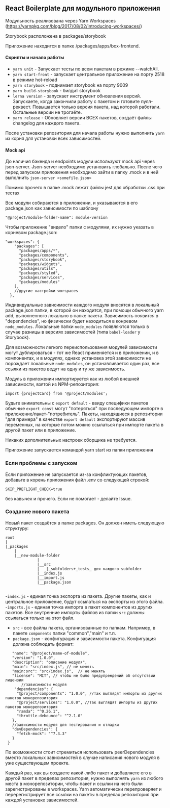 ## React Boilerplate для модульного приложения

Модульность реализована через Yarn Workspaces (https://yarnpkg.com/blog/2017/08/02/introducing-workspaces/)

Storybook расположена в packages/storybook

Приложение находится в папке /packages/apps/box-frontend. 

#### Скрипты и начало работы
- `yarn unit` - Запускает тесты по всем пакетам в режиме --watchAll.
- `yarn start-front` - запускает центральное приложение на порту 2518 в режиме hot-reload
- `yarn storybook` - поднимает storybook на порту 9009
- `yarn build-storybook` - билдит storybook 
- `lerna version` - запускает инструмент обновления версий. Запускаете, когда закончили работу с пакетом и готовите пулл-реквест. Повышается только версия пакета, над которой работали. Остальные версии не трогаёте. 
- `yarn release` - Обновляет версии ВСЕХ пакетов, создаёт файлы changelog для каждого пакета.


После установки репозитория для начала работы нужно выполнить `yarn` из корня для установки всех зависимостей. 

#### Mock api
До наличия бэкенда и endpoints модули используют mock api через json-server. Json-server необходимо установить глобально. После чего перед запуском приложения необходимо зайти в папку .mock и в ней выполнить `json-server <somefile.json>`

Помимо прочего в папке .mock лежат файлы jest для обработки .css при тестах

Все модули собираются в приложении, и указываются в его package.json как зависимости по шаблону
 
    
    "@project/module-folder-name": module-version
    
    
Чтобы приложение "видело" папки с модулями, их нужно указать в корневом package.json:
```
"workspaces": {    
    "packages": [
      "packages/apps/*",
      "packages/components",
      "packages/storybook",
      "packages/widgets",
      "packages/utils",
      "packages/styled",
      "packages/services",
      "packages/modules"
    ],
    //другие настройки worspaces
  },
```

Индивидуальные зависимости каждого модуля вносятся в локальный package.json папки, в которой он находится, при помощи обычного yarn add, выполненного локально в папке пакета. Зависимость появится в "dependencies", но физически будет находиться в конревом `node_modules`. Локальные папки `node_modules` появляются только в случае разницы в версиях зависимостей (типа `babel-loader` у Storybook).

Для возможности легкого переиспользования модулей зависимости могут дублироваться - тот же React применяется и в приложении, и в компонентах, и в модулях, однако установка этой зависимости не порождает локальные `node_modules`, он устанавливается один раз, все ссылки из пакетов ведут на одну и ту же зависимость.   

Модуль в приложении импортируется как из любой внешней зависимости, взятой из NPM-репозитория:
```
import {projectCard} from '@project/modules';
```

Будьте внимательны с `export default` - ввиду специфики пакетов обычные `export const` могут "потеряться" при последующем импорте в приложение/пакет-"потребитель". Пакеты, находящиеся в репозитории "для примера" в качестве `export default` экспортируют массив переменных, на которые потом можно ссылаться при импорте пакета в другой пакет или в приложение. 

Никаких дополнительных настроек сборщика не требуется.

Приложение запускается командой yarn start из папки приложения

### Если проблемы с запуском
Если приложение не запускается из-за конфликтующих пакетов, добавьте в корень приложения файл .env со следующей строкой:
```
SKIP_PREFLIGHT_CHECK=true
```
без кавычек и прочего. Если не помогает - делайте Issue.

### Создание нового пакета
Новый пакет создаётся в папке packages. Он должен иметь следующую структуру:

```
root
|
|_packages
    |
    |__new-module-folder
              |
              |__src
              |   |_subfolders+_tests_ для каждого subfolder
              |__index.js
              |__import.js
              |__package.json                            
    
 ```
 
 -`index.js` - единая точка экспорта из пакета. Другие пакеты, как и центральное приложение, будут ссылаться на экспорты из этого файла.
 -`imports.js` - единая точка импорта в пакет компонентов из других пакетов. Все внутренние импорты файлов из папки `src` должны ссылаться только на этот файл.
 - `src` - все файлы пакета, организованные по папкам. Например, в пакете `components` папки "common","main" и т.п.
 - `package.json` - конфигурация и зависимости пакета. Конфигуация должна соблюдать формат:
 
 ```{
    "name": "@project/name-of-module",
    "version": "1.0.0",
    "description": "описание модуля",
    "main": "src/index.js", // не менять
    "main:src": "src/index.js",  // не менять
    "license": "MIT", // чтобы не было предупреждений об отсутствии лицензии
        //зависимости модуля
     "dependencies": {
      "@project/components": "1.0.0", //так выглядят импорты из других пакетов монорепозитория
      "@project/services": "1.0.0", //так выглядят импорты из других пакетов монорепозитория
      "ramda": "^0.26.1",
      "throttle-debounce": "^2.1.0"
    },
    //зависимости модуля для тестирования и отладки
    "devDependencies": {
      "fetch-mock": "^7.3.3"
    }
  }
  ``` 
  
  По возможности стоит стремиться использовать peerDependencies вместо локальных зависимостей в случае написания нового модуля в уже существующем проекте. 
  
  Каждый раз, как вы создаете какой-либо пакет и добавляете его в другой пакет в пределах репозитория, нужно выполнять `yarn` из любого места в монорепозитории, чтобы пакет и ссылки на него были зарегистрированы в workspaces. Yarn автоматически перепроверяет и перерегистрирует все ссылки на пакеты в пределах репозитория при каждой установке зависимостей. 
  
 